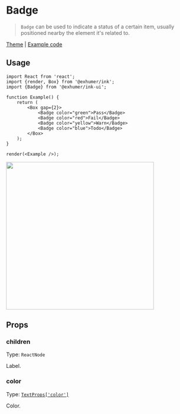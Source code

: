 # Badge

> `Badge` can be used to indicate a status of a certain item, usually positioned nearby the element it's related to.

[Theme](../source/components/badge/theme.ts) | [Example code](../examples/badge.tsx)

## Usage

```tsx
import React from 'react';
import {render, Box} from '@exhumer/ink';
import {Badge} from '@exhumer/ink-ui';

function Example() {
	return (
		<Box gap={2}>
			<Badge color="green">Pass</Badge>
			<Badge color="red">Fail</Badge>
			<Badge color="yellow">Warn</Badge>
			<Badge color="blue">Todo</Badge>
		</Box>
	);
}

render(<Example />);
```

<img src="../media/badge.png" width="400">

## Props

### children

Type: `ReactNode`

Label.

### color

Type: [`TextProps['color']`](https://github.com/vadimdemedes/ink#color)

Color.
